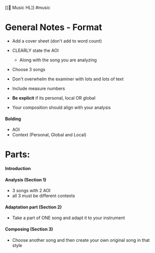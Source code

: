 [[🔵 Music HL]] #music 

# General Notes - Format 

- Add a cover sheet (don't add to word count)
- CLEARLY state the AOI 
	- Along with the song you are analyzing 
- Choose 3 songs 


- Don't overwhelm the examiner with lots and lots of text 

- Include measure numbers 


- **Be** **explicit** if its personal, local OR global 

- Your composition should align with your analysis 
#### Bolding 
- AOI 
- Context (Personal, Global and Local)


# Parts:

#### Introduction 

#### Analysis (Section 1)
- 3 songs with 2 AOI 
- all 3 must be different contexts 

#### Adaptation part (Section 2)
- Take a part of ONE song and adapt it to your instrument 

#### Composing (Section 3)
- Choose another song and then create your own original song in that style 
